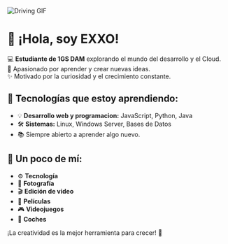 ![Driving GIF](https://i.giphy.com/media/v1.Y2lkPTc5MGI3NjExanhvNHVtcXY2MmFtbGc4ODF4bGRlenVsNmNld3FwcmEyZHBvdnBiZCZlcD12MV9pbnRlcm5hbF9naWZfYnlfaWQmY3Q9Zw/mlBDoVLOGidEc/giphy.gif) 


# 👋 ¡Hola, soy EXXO!

💻 **Estudiante de 1GS DAM** explorando el mundo del desarrollo y el Cloud.  
🚀 Apasionado por aprender y crear nuevas ideas.  
✨ Motivado por la curiosidad y el crecimiento constante.

## 🌟 Tecnologías que estoy aprendiendo:
- 💡 **Desarrollo web y programacion:** JavaScript, Python, Java  
- 🛠️ **Sistemas:** Linux, Windows Server, Bases de Datos 
- 📚 Siempre abierto a aprender algo nuevo.

## 🎨 Un poco de mí: 
- ⚙️ **Tecnología**
- 📸 **Fotografía** 
- 🎬 **Edición de video**   
- 🍿 **Películas** 
- 🎮 **Videojuegos**
- 🚗 **Coches**

¡La creatividad es la mejor herramienta para crecer! 🚀


